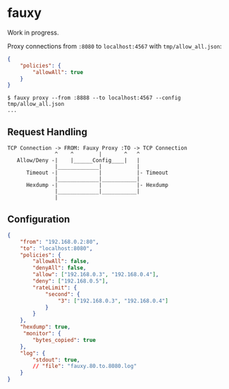 # fauxy

Work in progress.

Proxy connections from `:8080` to `localhost:4567` with `tmp/allow_all.json`:

```json
{
    "policies": {
        "allowAll": true
    }
}
```

```console
$ fauxy proxy --from :8888 --to localhost:4567 --config tmp/allow_all.json
...
```

## Request Handling

```plaintext
TCP Connection -> FROM: Fauxy Proxy :TO -> TCP Connection
               ^    ^        |       ^   ^
   Allow/Deny -|    |______Config____|   |
               |_____________|           |
      Timeout -|             |           |- Timeout
               |_____________|___________|
      Hexdump -|             |           |- Hexdump
               |_____________|___________|
               |

```

## Configuration

```json
{
    "from": "192.168.0.2:80",
    "to": "localhost:8080",
    "policies": {
        "allowAll": false,
        "denyAll": false,
        "allow": ["192.168.0.3", "192.168.0.4"],
        "deny": ["192.168.0.5"],
        "rateLimit": {
            "second": {
                "3": ["192.168.0.3", "192.168.0.4"]
            }
        }
    },
    "hexdump": true,
     "monitor": {
        "bytes_copied": true
    },
    "log": {
        "stdout": true,
        // "file": "fauxy.80.to.8080.log"
    }
}
```